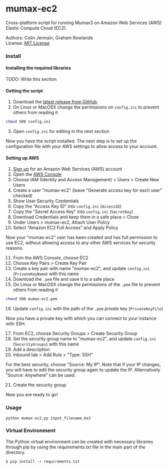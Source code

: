 mumax-ec2
=========

Cross-platform script for running Mumax3 on Amazon Web Services (AWS) Elastic Compute Cloud (EC2).

Authors: Colin Jermain, Graham Rowlands  
License: [MIT License](http://opensource.org/licenses/MIT)

### Install

#### Installing the required libraries
TODO: Write this section

#### Getting the script
1. Download the [latest release from GitHub](https://github.com/ralph-group/mumax-ec2/releases).
2. On Linux or MacOSX change the permissions on `config.ini` to prevent others from reading it

```bash
chmod 500 config.ini
```

3. Open `config.ini` for editing in the next section

Now you have the script installed. The next step is to set up the configuration file with your AWS settings to allow access to your account.

#### Setting up AWS
1. [Sign up](https://aws.amazon.com/) for an Amazon Web Services (AWS) account
2. Open the [AWS Console](https://console.aws.amazon.com/console/)
3. Choose IAM (Identity and Access Management) > Users > Create New Users
4. Create a user "mumax-ec2" (leave "Generate access key for each user" checked)
5. Show User Security Credentials
6. Copy the "Access Key ID" into `config.ini` (`AccessID`)
7. Copy the "Secret Access Key" into `config.ini` (`SecretKey`)
8. Download Credentials and keep them in a safe place > Close
9. Under Users > mumax-ec2, Attach User Policy
10. Select "Amazon EC2 Full Access" and Apply Policy

Now your "mumax-ec2" user has been created and has full permission to use EC2, without allowing access to any other AWS services for security reasons.

11. From the AWS Console, choose EC2
12. Choose Key Pairs > Create Key Pair
13. Create a key pair with name "mumax-ec2", and update `config.ini` (`PrivateKeyName`) with this name
14. Download the `.pem` file and save it to a safe place
15. On Linux or MacOSX change the permissions of the `.pem` file to prevent others from reading it

```bash
chmod 500 mumax-ec2.pem
```

16. Update `config.ini` with the path of the `.pem` private key (`PrivateKeyFile`)

Now you have a private key with which you can connect to your instance with SSH.

17. From EC2, choose Security Groups > Create Security Group
18. Set the security group name to "mumax-ec2", and update `config.ini` (`SecurityGroups`) with this name
19. Add a description
20. Inbound tab > Add Rule > "Type: SSH"

For the best security, choose "Source: My IP". Note that if your IP changes, you will have to edit the security group again to update the IP. Alternatively "Source: Anywhere" can be used.

21. Create the security group

Now you are ready to go!


### Usage

```
python mumax-ec2.py input_filename.mx3
```


### Virtual Environment

The Python virtual environment can be created with necessary libraries through pip by using the requirements.txt file in the main part of the directory.

```
$ pip install -r requirements.txt
```
